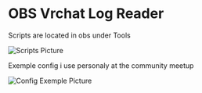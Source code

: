 # OBS Vrchat Log Reader
Scripts are located in obs under Tools

![Scripts Picture](https://github.com/nosjo/obs-vrchat-log-reader/assets/1345887/88b2d385-14af-467b-a700-f5690d0c6628)



Exemple config i use personaly at the community meetup

![Config Exemple Picture](https://github.com/nosjo/obs-vrchat-log-reader/assets/1345887/0145ce43-6698-4a14-ab44-4e031ccac0ee)
